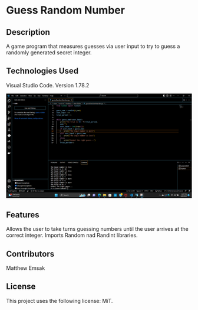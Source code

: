 # <strong> Guess Random Number </strong> #

## <strong> Description </strong> ##

A game program that measures guesses via user input to try to guess a randomly generated secret integer.

## <strong> Technologies Used </strong> ##
Visual Studio Code. Version 1.78.2

![]()<img width="723" alt="image" src="https://github.com/matthew813709/Gitimages/blob/46afcbd4cd1d256eab6045d1eefde53ad92621a4/Screenshot%202023-06-08%20202703.png">

## <strong> Features </strong> ##

Allows the user to take turns guessing numbers until the user arrives at the correct integer. Imports Random nad Randint libraries.

## <strong> Contributors </strong> ##
Matthew Emsak

## <strong> License </strong> ##
This project uses the following license: MiT.
